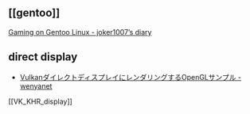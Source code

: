 ## [[gentoo]]
[Gaming on Gentoo Linux - joker1007’s diary](https://joker1007.hatenablog.com/entry/2021/04/10/223111)

## direct display
- [VulkanダイレクトディスプレイにレンダリングするOpenGLサンプル - wenyanet](https://www.wenyanet.com/opensource/ja/60d63a296dc47e20d012d9ed.html)

[[VK_KHR_display]]